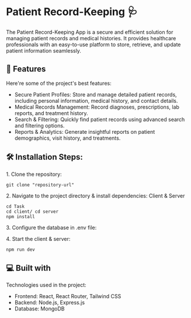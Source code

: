 <h1 align="left" id="title">Patient Record-Keeping 🩺</h1>

<p id="description">The Patient Record-Keeping App is a secure and efficient solution for managing patient records and medical histories. It provides healthcare professionals with an easy-to-use platform to store, retrieve, and update patient information seamlessly.</p>

  
  
<h2>🧐 Features</h2>

Here're some of the project's best features:

*   Secure Patient Profiles: Store and manage detailed patient records, including personal information, medical history, and contact details.
*   Medical Records Management: Record diagnoses, prescriptions, lab reports, and treatment history.
*   Search & Filtering: Quickly find patient records using advanced search and filtering options.
*   Reports & Analytics: Generate insightful reports on patient demographics, visit history, and treatments.

<h2>🛠️ Installation Steps:</h2>

<p>1. Clone the repository:</p>

```
git clone "repository-url"
```

<p>2. Navigate to the project directory & install dependencies: Client & Server</p>

```
cd Task
cd client/ cd server
npm install
```
<p>3. Configure the database in .env file:</p>
<p>4. Start the client & server:</p>

```
npm run dev
```
  
<h2>💻 Built with</h2>

Technologies used in the project:

*   Frontend: React, React Router, Tailwind CSS
*   Backend: Node.js, Express.js
*   Database: MongoDB
